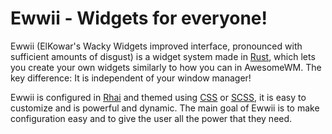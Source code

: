 # Ewwii - Widgets for everyone!

Ewwii (ElKowar's Wacky Widgets improved interface, pronounced with sufficient amounts of disgust)
is a widget system made in [Rust](https://www.rust-lang.org/),
which lets you create your own widgets similarly to how you can in AwesomeWM.
The key difference: It is independent of your window manager!

Ewwii is configured in [Rhai](https://rhai.rs/) and themed using [CSS](https://en.wikipedia.org/wiki/CSS) or [SCSS](<https://en.wikipedia.org/wiki/Sass_(style_sheet_language)>), it is easy to customize and is powerful and dynamic. The main goal of Ewwii is to make configuration easy and to give the user all the power that they need.
